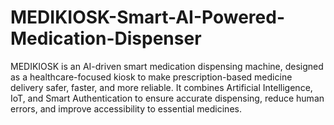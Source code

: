 # MEDIKIOSK-Smart-AI-Powered-Medication-Dispenser
MEDIKIOSK is an AI-driven smart medication dispensing machine, designed as a healthcare-focused kiosk to make prescription-based medicine delivery safer, faster, and more reliable. It combines Artificial Intelligence, IoT, and Smart Authentication to ensure accurate dispensing, reduce human errors, and improve accessibility to essential medicines.
